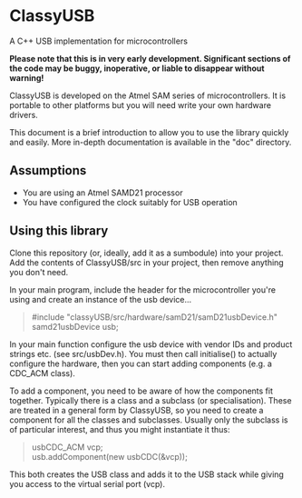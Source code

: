 # ClassyUSB
A C++ USB implementation for microcontrollers

**Please note that this is in very early development. Significant sections of the code may be buggy, inoperative, or liable to disappear without warning!**

ClassyUSB is developed on the Atmel SAM series of microcontrollers. It is portable to other platforms but you will need write your own hardware drivers.

This document is a brief introduction to allow you to use the library quickly and easily. More in-depth documentation is available in the "doc" directory.

## Assumptions
  * You are using an Atmel SAMD21 processor
  * You have configured the clock suitably for USB operation

## Using this library

Clone this repository (or, ideally, add it as a sumbodule) into your project. Add the contents of ClassyUSB/src in your project, then remove anything you don't need.

In your main program, include the header for the microcontroller you're using and create an instance of the usb device...

>#include "classyUSB/src/hardware/samD21/samD21usbDevice.h"<br>
>samd21usbDevice usb;

In your main function configure the usb device with vendor IDs and product strings etc. (see src/usbDev.h). You must then call initialise() to actually configure the hardware, then you can start adding components (e.g. a CDC_ACM class).

To add a component, you need to be aware of how the components fit together. Typically there is a class and a subclass (or specialisation). These are treated in a general form by ClassyUSB, so you need to create a component for all the classes and subclasses. Usually only the subclass is of particular interest, and thus you might instantiate it thus:

>usbCDC_ACM vcp;<br>
>usb.addComponent(new usbCDC(&vcp));

This both creates the USB class and adds it to the USB stack while giving you access to the virtual serial port (vcp). 
